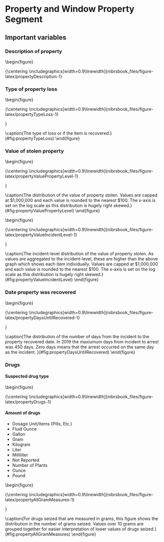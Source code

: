 # Property and Window Property Segment






## Important variables

### Description of property

\begin{figure}

{\centering \includegraphics[width=0.9\linewidth]{nibrsbook_files/figure-latex/propertyDescription-1} 


### Type of property loss

\begin{figure}

{\centering \includegraphics[width=0.9\linewidth]{nibrsbook_files/figure-latex/propertyTypeLoss-1} 

}

\caption{The type of loss or if the item is recovered.}(\#fig:propertyTypeLoss)
\end{figure}


### Value of stolen property

\begin{figure}

{\centering \includegraphics[width=0.9\linewidth]{nibrsbook_files/figure-latex/propertyValuePropertyLevel-1} 

}

\caption{The distribution of the value of property stolen. Values are capped at $1,000,000 and each value is rounded to the nearest $100. The x-axis is set on the log scale as this distribution is hugely right skewed.}(\#fig:propertyValuePropertyLevel)
\end{figure}



\begin{figure}

{\centering \includegraphics[width=0.9\linewidth]{nibrsbook_files/figure-latex/propertyValueIncidentLevel-1} 

}

\caption{The incident-level distribution of the value of property stolen. As values are aggregated to the incident-level, these are higher than the above graph which shows each item individually. Values are capped at $1,000,000 and each value is rounded to the nearest $100. The x-axis is set on the log scale as this distribution is hugely right skewed.}(\#fig:propertyValueIncidentLevel)
\end{figure}


### Date property was recovered

\begin{figure}

{\centering \includegraphics[width=0.9\linewidth]{nibrsbook_files/figure-latex/propertyDaysUntilRecovered-1} 

}

\caption{The distribution of the number of days from the incident to the property recovered date. In 2019 the maxiumum days from incident to arrest was 450 days. Zero days means that the arrest occurred on the same day as the incident. }(\#fig:propertyDaysUntilRecovered)
\end{figure}



### Drugs

#### Suspected drug type

\begin{figure}

{\centering \includegraphics[width=0.9\linewidth]{nibrsbook_files/figure-latex/propertyDrugs-1} 


#### Amount of drugs


* Dosage Unit/Items (Pills, Etc.)
* Fluid Ounce
* Gallon                   
* Gram
* Kilogram       
* Liter                   
* Milliliter
* Not Reported
* Number of Plants           
* Ounce
* Pound


\begin{figure}

{\centering \includegraphics[width=0.9\linewidth]{nibrsbook_files/figure-latex/propertyAllGramMeasures-1} 

}

\caption{For drugs seized that are measured in grams, this figure shows the distribution in the number of grams seized. Values over 10 grams are grouped together for easier interpretation of lower values of drugs seized.}(\#fig:propertyAllGramMeasures)
\end{figure}

